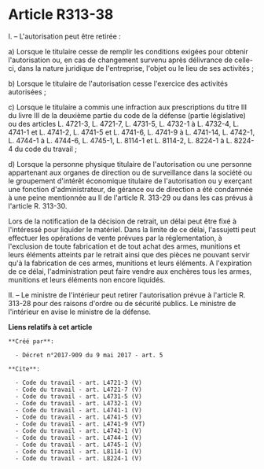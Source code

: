 # Article R313-38

I. – L'autorisation peut être retirée : 

a) Lorsque le titulaire cesse de remplir les conditions exigées pour obtenir l'autorisation ou, en cas de changement survenu
après délivrance de celle-ci, dans la nature juridique de l'entreprise, l'objet ou le lieu de ses activités ; 

b) Lorsque le titulaire de l'autorisation cesse l'exercice des activités autorisées ; 

c) Lorsque le titulaire a commis une infraction aux prescriptions du titre III du livre III de la deuxième partie du code de
la défense (partie législative) ou des articles L. 4721-3, L. 4721-7, L. 4731-5, L. 4732-1 à L. 4732-4, L. 4741-1 et L.
4741-2, L. 4741-5 et L. 4741-6, L. 4741-9 à L. 4741-14, L. 4742-1, L. 4744-1 à L. 4744-6, L. 4745-1, L. 8114-1 et L. 8114-2,
L. 8224-1 à L. 8224-4 du code du travail ; 

d) Lorsque la personne physique titulaire de l'autorisation ou une personne appartenant aux organes de direction ou de
surveillance dans la société ou le groupement d'intérêt économique titulaire de l'autorisation ou y exerçant une fonction
d'administrateur, de gérance ou de direction a été condamnée à une peine mentionnée au II de l'article R. 313-29 ou dans les
cas prévus à l'article R. 313-30. 

Lors de la notification de la décision de retrait, un délai peut être fixé à l'intéressé pour liquider le matériel. Dans la
limite de ce délai, l'assujetti peut effectuer les opérations de vente prévues par la réglementation, à l'exclusion de toute
fabrication et de tout achat des armes, munitions et leurs éléments atteints par le retrait ainsi que des pièces ne pouvant
servir qu'à la fabrication de ces armes, munitions et leurs éléments. A l'expiration de ce délai, l'administration peut faire
vendre aux enchères tous les armes, munitions et leurs éléments non encore liquidés. 

II. – Le ministre de l'intérieur peut retirer l'autorisation prévue à l'article R. 313-28 pour des raisons d'ordre ou de
sécurité publics. Le ministre de l'intérieur en avise le ministre de la défense.

**Liens relatifs à cet article**

	**Créé par**:

	  - Décret n°2017-909 du 9 mai 2017 - art. 5

	**Cite**:

	  - Code du travail - art. L4721-3 (V)
	  - Code du travail - art. L4721-7 (V)
	  - Code du travail - art. L4731-5 (V)
	  - Code du travail - art. L4732-1 (V)
	  - Code du travail - art. L4741-1 (V)
	  - Code du travail - art. L4741-5 (V)
	  - Code du travail - art. L4741-9 (VT)
	  - Code du travail - art. L4742-1 (V)
	  - Code du travail - art. L4744-1 (V)
	  - Code du travail - art. L4745-1 (V)
	  - Code du travail - art. L8114-1 (V)
	  - Code du travail - art. L8224-1 (V)
